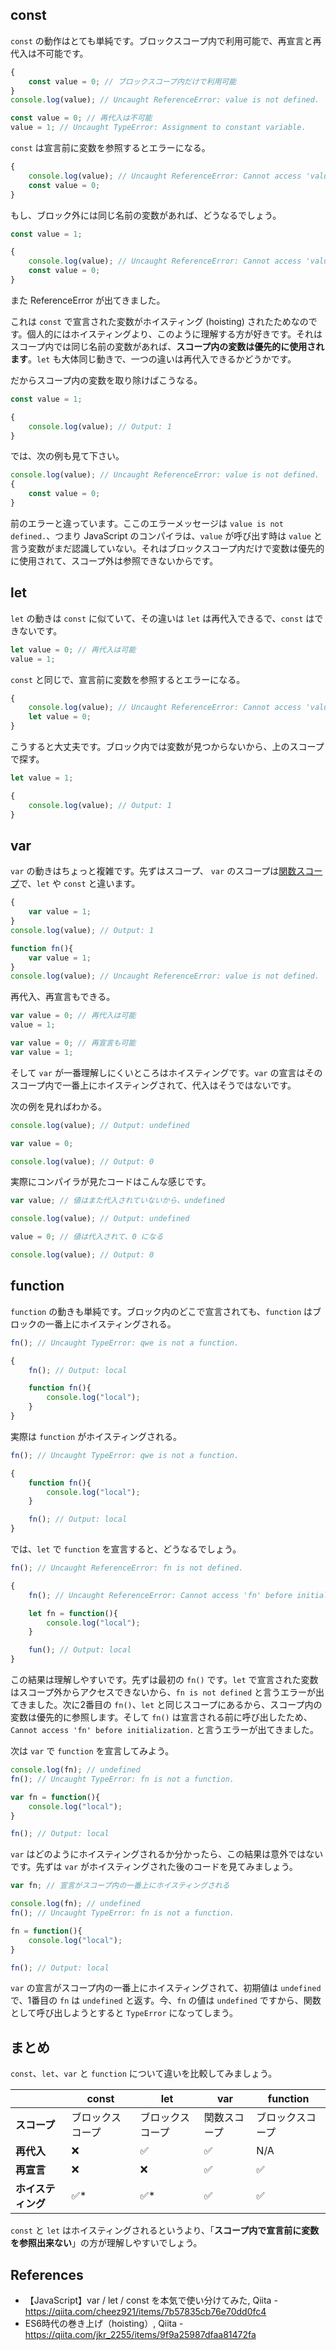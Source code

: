 ## const

`const` の動作はとても単純です。ブロックスコープ内で利用可能で、再宣言と再代入は不可能です。

```js
{
    const value = 0; // ブロックスコープ内だけで利用可能
}
console.log(value); // Uncaught ReferenceError: value is not defined.
```

```js
const value = 0; // 再代入は不可能
value = 1; // Uncaught TypeError: Assignment to constant variable.
```

`const` は宣言前に変数を参照するとエラーになる。

```js
{
    console.log(value); // Uncaught ReferenceError: Cannot access 'value' before initialization.
    const value = 0;
}
```

もし、ブロック外には同じ名前の変数があれば、どうなるでしょう。

```js
const value = 1;

{
    console.log(value); // Uncaught ReferenceError: Cannot access 'value' before initialization.
    const value = 0;
}
```

また ReferenceError が出てきました。

これは `const` で宣言された変数がホイスティング (hoisting) されたためなのです。個人的にはホイスティングより、このように理解する方が好きです。それはスコープ内では同じ名前の変数があれば、**スコープ内の変数は優先的に使用されます**。`let` も大体同じ動きで、一つの違いは再代入できるかどうかです。

だからスコープ内の変数を取り除けばこうなる。

```js
const value = 1;

{
    console.log(value); // Output: 1
}
```

では、次の例も見て下さい。

```js
console.log(value); // Uncaught ReferenceError: value is not defined.
{
    const value = 0;
}
```

前のエラーと違っています。ここのエラーメッセージは `value is not defined.`、つまり JavaScript のコンパイラは、`value` が呼び出す時は `value` と言う変数がまだ認識していない。それはブロックスコープ内だけで変数は優先的に使用されて、スコープ外は参照できないからです。

## let

`let` の動きは `const` に似ていて、その違いは `let` は再代入できるで、`const` はできないです。

```js
let value = 0; // 再代入は可能
value = 1;
```

`const` と同じで、宣言前に変数を参照するとエラーになる。

```js
{
    console.log(value); // Uncaught ReferenceError: Cannot access 'value' before initialization.
    let value = 0;
}
```

こうすると大丈夫です。ブロック内では変数が見つからないから、上のスコープで探す。

```js
let value = 1;

{
    console.log(value); // Output: 1
}
```

## var

`var` の動きはちょっと複雑です。先ずはスコープ、 `var` のスコープは[関数スコープ](https://91d906h4.github.io/article/000005#%E9%96%A2%E6%95%B0%E3%82%B9%E3%82%B3%E3%83%BC%E3%83%97)で、`let` や `const` と違います。

```js
{
    var value = 1;
}
console.log(value); // Output: 1
```

```js
function fn(){
    var value = 1;
}
console.log(value); // Uncaught ReferenceError: value is not defined.
```

再代入、再宣言もできる。

```js
var value = 0; // 再代入は可能
value = 1;
```

```js
var value = 0; // 再宣言も可能
var value = 1;
```

そして `var` が一番理解しにくいところはホイスティングです。`var` の宣言はそのスコープ内で一番上にホイスティングされて、代入はそうではないです。

次の例を見ればわかる。

```js
console.log(value); // Output: undefined

var value = 0;

console.log(value); // Output: 0
```

実際にコンパイラが見たコードはこんな感じです。

```js
var value; // 値はまた代入されていないから、undefined

console.log(value); // Output: undefined

value = 0; // 値は代入されて、0 になる

console.log(value); // Output: 0
```

## function

`function` の動きも単純です。ブロック内のどこで宣言されても、`function` はブロックの一番上にホイスティングされる。

```js
fn(); // Uncaught TypeError: qwe is not a function.

{
    fn(); // Output: local

    function fn(){
        console.log("local");
    }
}
```

実際は `function` がホイスティングされる。

```js
fn(); // Uncaught TypeError: qwe is not a function.

{
    function fn(){
        console.log("local");
    }

    fn(); // Output: local
}
```

では、`let` で `function` を宣言すると、どうなるでしょう。

```js
fn(); // Uncaught ReferenceError: fn is not defined.

{
    fn(); // Uncaught ReferenceError: Cannot access 'fn' before initialization.

    let fn = function(){
        console.log("local");
    }

    fun(); // Output: local
}
```

この結果は理解しやすいです。先ずは最初の `fn()` です。`let` で宣言された変数はスコープ外からアクセスできないから、`fn is not defined` と言うエラーが出てきました。次に2番目の `fn()`、`let` と同じスコープにあるから、スコープ内の変数は優先的に参照します。そして `fn()` は宣言される前に呼び出したため、`Cannot access 'fn' before initialization.` と言うエラーが出てきました。

次は `var` で `function` を宣言してみよう。

```js
console.log(fn); // undefined
fn(); // Uncaught TypeError: fn is not a function.

var fn = function(){
    console.log("local");
}

fn(); // Output: local
```

`var` はどのようにホイスティングされるか分かったら、この結果は意外ではないです。先ずは `var` がホイスティングされた後のコードを見てみましょう。

```js
var fn; // 宣言がスコープ内の一番上にホイスティングされる

console.log(fn); // undefined
fn(); // Uncaught TypeError: fn is not a function.

fn = function(){
    console.log("local");
}

fn(); // Output: local
```

`var` の宣言がスコープ内の一番上にホイスティングされて、初期値は `undefined` で、1番目の `fn` は `undefined` と返す。今、`fn` の値は `undefined` ですから、関数として呼び出しようとすると `TypeError` になってしまう。

## まとめ

`const`、`let`、`var` と `function` について違いを比較してみましょう。

<div class="public-article-tableCenter">
    <table>
        <thead>
            <tr>
                <th></th>
                <th>const</th>
                <th>let</th>
                <th>var</th>
                <th>function</th>
            </tr>
        </thead>
        <tbody>
            <tr>
                <td><strong>スコープ</strong></td>
                <td>ブロックスコープ</td>
                <td>ブロックスコープ</td>
                <td>関数スコープ</td>
                <td>ブロックスコープ</td>
            </tr>
            <tr>
                <td><strong>再代入</strong></td>
                <td>❌</td>
                <td>✅</td>
                <td>✅</td>
                <td>N/A</td>
            </tr>
            <tr>
                <td><strong>再宣言</strong></td>
                <td>❌</td>
                <td>❌</td>
                <td>✅</td>
                <td>✅</td>
            </tr>
            <tr>
                <td><strong>ホイスティング</strong></td>
                <td>✅*</td>
                <td>✅*</td>
                <td>✅</td>
                <td>✅</td>
            </tr>
        </tbody>
    </table>
</div>

`const` と `let` はホイスティングされるというより、「**スコープ内で宣言前に変数を参照出来ない**」の方が理解しやすいでしょう。

## References

<ul class="public-article-references">
    <li>【JavaScript】var / let / const を本気で使い分けてみた, Qiita - <a href="https://qiita.com/cheez921/items/7b57835cb76e70dd0fc4" target="_blank">https://qiita.com/cheez921/items/7b57835cb76e70dd0fc4</a></li>
    <li>ES6時代の巻き上げ（hoisting）, Qiita - <a href="https://qiita.com/jkr_2255/items/9f9a25987dfaa81472fa" target="_blank">https://qiita.com/jkr_2255/items/9f9a25987dfaa81472fa</a></li>
</ul>